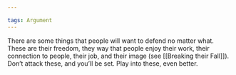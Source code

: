 ```yaml
---

tags: Argument 
---
```


There are some things that people will want to defend no matter what. These are their freedom, they way that people enjoy their work, their connection to people, their job, and their image (see [[Breaking their Fall]]). Don’t attack these, and you’ll be set. Play into these, even better.